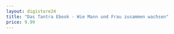 ```yaml
---
layout: digistore24
title: "Das Tantra Ebook - Wie Mann und Frau zusammen wachsen"
price: 9.99
---
```

